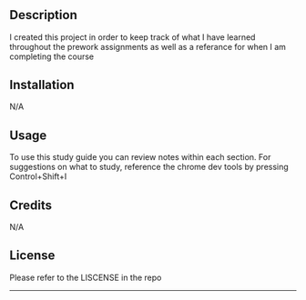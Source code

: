 # <Prework-Study-Guide>

## Description

I created this project in order to keep track of what I have learned throughout the prework assignments as well as a referance for when I am completing the course


## Installation

N/A
## Usage

To use this study guide you can review notes within each section. For suggestions on what to study, reference the chrome dev tools by pressing Control+Shift+I

## Credits

N/A

## License

Please refer to the LISCENSE in the repo

---

